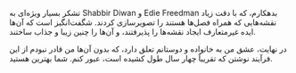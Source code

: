 تشکر بسیار ویژه‌ای به Shabbir Diwan و Edie Freedman بدهکارم، که با دقت زیاد
نقشه‌هایی که همراه فصل‌ها هستند را تصویرسازی کردند. شگفت‌انگیز است که آن‌ها ایده غیرمتعارف
ایجاد نقشه‌ها را پذیرفتند، و آن‌ها را چنین زیبا و جذاب ساختند.

در نهایت، عشق من به خانواده و دوستانم تعلق دارد، که بدون آن‌ها من قادر نبودم
از این فرآیند نوشتن که تقریباً چهار سال طول کشیده است، عبور کنم. شما بهترین هستید. 